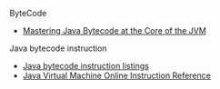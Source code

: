 
ByteCode

- [Mastering Java Bytecode at the Core of the JVM](https://zeroturnaround.com/rebellabs/rebel-labs-report-mastering-java-bytecode-at-the-core-of-the-jvm/)


Java bytecode instruction

- [Java bytecode instruction listings](https://en.wikipedia.org/wiki/Java_bytecode_instruction_listings)
- [Java Virtual Machine
Online Instruction Reference](https://cs.au.dk/~mis/dOvs/jvmspec/ref-Java.html)
